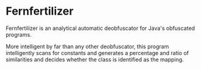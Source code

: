 # Fernfertilizer
Fernfertilizer is an analytical automatic deobfuscator for Java's obfuscated programs. 


More intelligent by far than any other deobfuscator, this program intelligently scans for constants and generates a percentage and ratio
of similarities and decides whether the class is identified as the mapping.